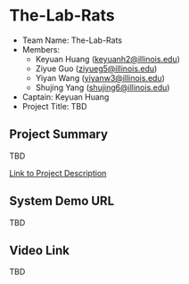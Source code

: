 # The-Lab-Rats


- Team Name: The-Lab-Rats
- Members:
   - Keyuan Huang (keyuanh2@illinois.edu)
   - Ziyue Guo (ziyueg5@illinois.edu)
   - Yiyan Wang (yiyanw3@illinois.edu)  
   - Shujing Yang (shujing6@illinois.edu)
- Captain: Keyuan Huang
- Project Title: TBD

## Project Summary

TBD

[Link to Project Description](https://github.com)

## System Demo URL

TBD

## Video Link

TBD
